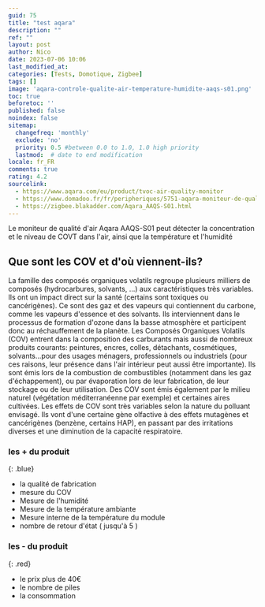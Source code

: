```yaml
---
guid: 75
title: "test aqara"
description: ""
ref: ""
layout: post
author: Nico
date: 2023-07-06 10:06
last_modified_at: 
categories: [Tests, Domotique, Zigbee]
tags: []
image: 'aqara-controle-qualite-air-temperature-humidite-aaqs-s01.png'
toc: true
beforetoc: ''
published: false
noindex: false
sitemap:
  changefreq: 'monthly'
  exclude: 'no'
  priority: 0.5 #between 0.0 to 1.0, 1.0 high priority
  lastmod:  # date to end modification
locale: fr_FR
comments: true
rating: 4.2 
sourcelink:
  - https://www.aqara.com/eu/product/tvoc-air-quality-monitor
  - https://www.domadoo.fr/fr/peripheriques/5751-aqara-moniteur-de-qualite-d-air-zigbee-30-temperature-humidite-covt-aaqs-s01-6970504214644.html?domid=39
  - https://zigbee.blakadder.com/Aqara_AAQS-S01.html
---
```


Le moniteur de qualité d'air Aqara AAQS-S01 peut détecter la concentration et le niveau de COVT dans l'air, ainsi que la température et l'humidité

## Que sont les COV et d'où viennent-ils?

La famille des composés organiques volatils regroupe plusieurs milliers de composés (hydrocarbures, solvants, ...) aux caractéristiques très variables. Ils ont un impact direct sur la santé (certains sont toxiques ou cancérigènes). Ce sont des gaz et des vapeurs qui contiennent du carbone, comme les vapeurs d'essence et des solvants. Ils interviennent dans le processus de formation d'ozone dans la basse atmosphère et participent donc au réchauffement de la planète. Les Composés Organiques Volatils (COV) entrent dans la composition des carburants mais aussi de nombreux produits courants: peintures, encres, colles, détachants, cosmétiques, solvants...pour des usages ménagers, professionnels ou industriels (pour ces raisons, leur présence dans l'air intérieur peut aussi être importante). Ils sont émis lors de la combustion de combustibles (notamment dans les gaz d'échappement), ou par évaporation lors de leur fabrication, de leur stockage ou de leur utilisation. Des COV sont émis également par le milieu naturel (végétation méditerranéenne par exemple) et certaines aires cultivées.
Les effets de COV sont très variables selon la nature du polluant envisagé. Ils vont d'une certaine gène olfactive à des effets mutagènes et cancérigènes (benzène, certains HAP), en passant par des irritations diverses et une diminution de la capacité respiratoire.

### **les + du produit**
{: .blue}
- la qualité de fabrication
- mesure du COV
- Mesure de l'humidité
- Mesure de la température ambiante
- Mesure interne de la température du module
- nombre de retour d'état ( jusqu'à 5 )

### **les - du produit**
{: .red}
- le prix plus de 40€
- le nombre de piles
- la consommation

